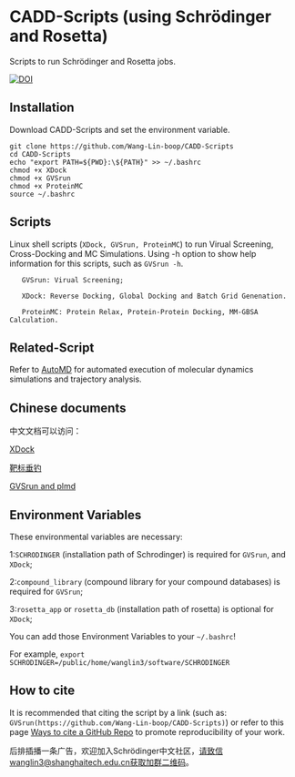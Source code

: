 # CADD-Scripts (using Schrödinger and Rosetta)
Scripts to run Schrödinger and Rosetta jobs.

[![DOI](https://zenodo.org/badge/365661221.svg)](https://zenodo.org/badge/latestdoi/365661221)

Installation
----

Download CADD-Scripts and set the environment variable.

```
git clone https://github.com/Wang-Lin-boop/CADD-Scripts
cd CADD-Scripts
echo "export PATH=${PWD}:\${PATH}" >> ~/.bashrc
chmod +x XDock
chmod +x GVSrun
chmod +x ProteinMC
source ~/.bashrc
```


Scripts
----
Linux shell scripts (`XDock, GVSrun, ProteinMC`) to run Virual Screening, Cross-Docking and MC Simulations.
Using -h option to show help information for this scripts, such as `GVSrun -h`.

```
   GVSrun: Virual Screening;

   XDock: Reverse Docking, Global Docking and Batch Grid Genenation.

   ProteinMC: Protein Relax, Protein-Protein Docking, MM-GBSA Calculation. 
```

Related-Script
----

Refer to [AutoMD](https://github.com/Wang-Lin-boop/AutoMD) for automated execution of molecular dynamics simulations and trajectory analysis.

Chinese documents
----
中文文档可以访问：

[XDock](https://zhuanlan.zhihu.com/p/387371069)

[靶标垂钓](https://zhuanlan.zhihu.com/p/422890966)

[GVSrun and plmd](https://zhuanlan.zhihu.com/p/370850885)


Environment Variables
----
These environmental variables are necessary: 

1:`SCHRODINGER` (installation path of Schrodinger) is required for `GVSrun`, and `XDock`;

2:`compound_library` (compound library for your compound databases) is required for `GVSrun`;

3:`rosetta_app` or `rosetta_db` (installation path of rosetta) is optional for `XDock`;

You can add those Environment Variables to your `~/.bashrc`!

For example,  `export SCHRODINGER=/public/home/wanglin3/software/SCHRODINGER`

How to cite
----
It is recommended that citing the script by a link (such as: `GVSrun(https://github.com/Wang-Lin-boop/CADD-Scripts)`) or refer to this page [Ways to cite a GitHub Repo](https://www.wikihow.com/Cite-a-GitHub-Repository) to promote reproducibility of your work.

后排插播一条广告，欢迎加入Schrödinger中文社区，请致信wanglin3@shanghaitech.edu.cn获取加群二维码。
